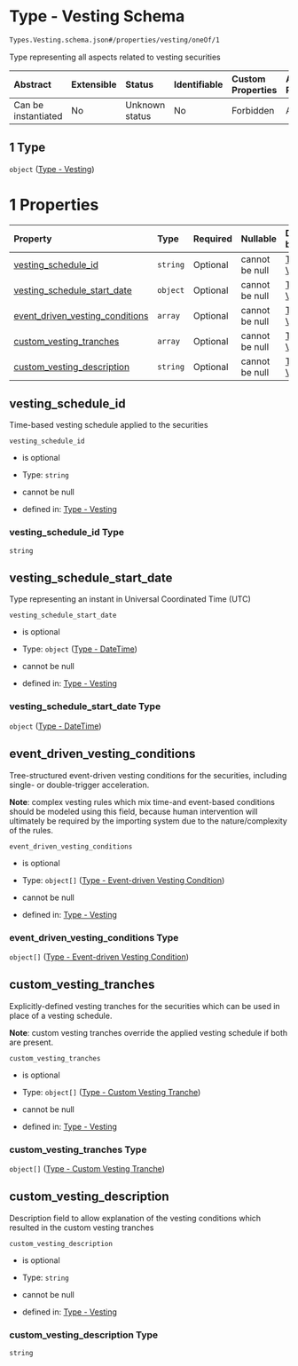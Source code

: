 # Type - Vesting Schema

```txt
Types.Vesting.schema.json#/properties/vesting/oneOf/1
```

Type representing all aspects related to vesting securities

| Abstract            | Extensible | Status         | Identifiable | Custom Properties | Additional Properties | Access Restrictions | Defined In                                                                                          |
| :------------------ | :--------- | :------------- | :----------- | :---------------- | :-------------------- | :------------------ | :-------------------------------------------------------------------------------------------------- |
| Can be instantiated | No         | Unknown status | No           | Forbidden         | Allowed               | none                | [PlanSecurities.schema.json\*](../schema/objects/PlanSecurities.schema.json "open original schema") |

## 1 Type

`object` ([Type - Vesting](plansecurities-properties-vesting-oneof-type---vesting.md))

# 1 Properties

| Property                                                            | Type     | Required | Nullable       | Defined by                                                                                                                                                       |
| :------------------------------------------------------------------ | :------- | :------- | :------------- | :--------------------------------------------------------------------------------------------------------------------------------------------------------------- |
| [vesting_schedule_id](#vesting_schedule_id)                         | `string` | Optional | cannot be null | [Type - Vesting](vesting-properties-vesting_schedule_id.md "Types.Vesting.schema.json#/properties/vesting_schedule_id")                                          |
| [vesting_schedule_start_date](#vesting_schedule_start_date)         | `object` | Optional | cannot be null | [Type - Vesting](issuer-properties-type---datetime.md "Types.DateTime.schema.json#/properties/vesting_schedule_start_date")                                      |
| [event_driven_vesting_conditions](#event_driven_vesting_conditions) | `array`  | Optional | cannot be null | [Type - Vesting](vesting-properties-vesting-type---eventdrivenvestingcondition-array.md "Types.Vesting.schema.json#/properties/event_driven_vesting_conditions") |
| [custom_vesting_tranches](#custom_vesting_tranches)                 | `array`  | Optional | cannot be null | [Type - Vesting](vesting-properties-vesting-type---customvestingtranche-array.md "Types.Vesting.schema.json#/properties/custom_vesting_tranches")                |
| [custom_vesting_description](#custom_vesting_description)           | `string` | Optional | cannot be null | [Type - Vesting](vesting-properties-custom_vesting_description.md "Types.Vesting.schema.json#/properties/custom_vesting_description")                            |

## vesting_schedule_id

Time-based vesting schedule applied to the securities

`vesting_schedule_id`

- is optional

- Type: `string`

- cannot be null

- defined in: [Type - Vesting](vesting-properties-vesting_schedule_id.md "Types.Vesting.schema.json#/properties/vesting_schedule_id")

### vesting_schedule_id Type

`string`

## vesting_schedule_start_date

Type representing an instant in Universal Coordinated Time (UTC)

`vesting_schedule_start_date`

- is optional

- Type: `object` ([Type - DateTime](issuer-properties-type---datetime.md))

- cannot be null

- defined in: [Type - Vesting](issuer-properties-type---datetime.md "Types.DateTime.schema.json#/properties/vesting_schedule_start_date")

### vesting_schedule_start_date Type

`object` ([Type - DateTime](issuer-properties-type---datetime.md))

## event_driven_vesting_conditions

Tree-structured event-driven vesting conditions for the securities, including single- or double-trigger acceleration.

**Note**: complex vesting rules which mix time-and event-based conditions should be modeled using this field, because human intervention will ultimately be required by the importing system due to the nature/complexity of the rules.

`event_driven_vesting_conditions`

- is optional

- Type: `object[]` ([Type - Event-driven Vesting Condition](vesting-properties-vesting-type---eventdrivenvestingcondition-array-type---event-driven-vesting-condition.md))

- cannot be null

- defined in: [Type - Vesting](vesting-properties-vesting-type---eventdrivenvestingcondition-array.md "Types.Vesting.schema.json#/properties/event_driven_vesting_conditions")

### event_driven_vesting_conditions Type

`object[]` ([Type - Event-driven Vesting Condition](vesting-properties-vesting-type---eventdrivenvestingcondition-array-type---event-driven-vesting-condition.md))

## custom_vesting_tranches

Explicitly-defined vesting tranches for the securities which can be used in place of a vesting schedule.

**Note**: custom vesting tranches override the applied vesting schedule if both are present.

`custom_vesting_tranches`

- is optional

- Type: `object[]` ([Type - Custom Vesting Tranche](vesting-properties-vesting-type---customvestingtranche-array-type---custom-vesting-tranche.md))

- cannot be null

- defined in: [Type - Vesting](vesting-properties-vesting-type---customvestingtranche-array.md "Types.Vesting.schema.json#/properties/custom_vesting_tranches")

### custom_vesting_tranches Type

`object[]` ([Type - Custom Vesting Tranche](vesting-properties-vesting-type---customvestingtranche-array-type---custom-vesting-tranche.md))

## custom_vesting_description

Description field to allow explanation of the vesting conditions which resulted in the custom vesting tranches

`custom_vesting_description`

- is optional

- Type: `string`

- cannot be null

- defined in: [Type - Vesting](vesting-properties-custom_vesting_description.md "Types.Vesting.schema.json#/properties/custom_vesting_description")

### custom_vesting_description Type

`string`
